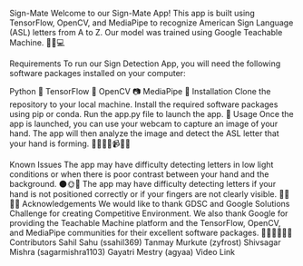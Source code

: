 Sign-Mate
Welcome to our Sign-Mate App! This app is built using TensorFlow, OpenCV, and MediaPipe to recognize American Sign Language (ASL) letters from A to Z. Our model was trained using Google Teachable Machine. 🤖🧠💻

Requirements
To run our Sign Detection App, you will need the following software packages installed on your computer:

Python 🐍
TensorFlow 🤖
OpenCV 📷
MediaPipe 🎥
Installation
Clone the repository to your local machine.
Install the required software packages using pip or conda.
Run the app.py file to launch the app. 🚀
Usage
Once the app is launched, you can use your webcam to capture an image of your hand. The app will then analyze the image and detect the ASL letter that your hand is forming. 👨‍👩‍👧‍👦📹👨‍💻

Known Issues
The app may have difficulty detecting letters in low light conditions or when there is poor contrast between your hand and the background. 🌑🌞🎥
The app may have difficulty detecting letters if your hand is not positioned correctly or if your fingers are not clearly visible. 👋🏼🤚🏼
Acknowledgements
We would like to thank GDSC and Google Solutions Challenge for creating Competitive Environment.
We also thank Google for providing the Teachable Machine platform and the TensorFlow, OpenCV, and MediaPipe communities for their excellent software packages. 🙏🏼👏🏼👨‍💻
Contributors
Sahil Sahu (ssahil369)
Tanmay Murkute (zyfrost)
Shivsagar Mishra (sagarmishra1103)
Gayatri Mestry (agyaa)
Video Link
